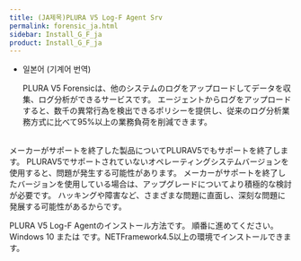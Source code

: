 ```yaml
---
title: (JA제목)PLURA V5 Log-F Agent Srv 
permalink: forensic_ja.html
sidebar: Install_G_F_ja
product: Install_G_F_ja
---
```




     
+ 일본어 (기계어 번역)
     
  PLURA V5 Forensicは、他のシステムのログをアップロードしてデータを収集、ログ分析ができるサービスです。
エージェントからログをアップロードすると、数千の異常行為を検出できるポリシーを提供し、従来のログ分析業務方式に比べて95%以上の業務負荷を削減できます。

<br />
メーカーがサポートを終了した製品についてPLURAV5でもサポートを終了します。
PLURAV5でサポートされていないオペレーティングシステムバージョンを使用すると、問題が発生する可能性があります。
メーカーがサポートを終了したバージョンを使用している場合は、アップグレードについてより積極的な検討が必要です。
ハッキングや障害など、さまざまな問題に直面し、深刻な問題に発展する可能性があるからです。

<br />

PLURA V5 Log-F Agentのインストール方法です。 順番に進めてください。
Windows 10 または です。NETFramework4.5以上の環境でインストールできます。

